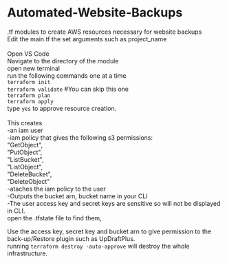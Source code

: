 # Automated-Website-Backups
.tf modules to create AWS resources necessary for website backups <br>
Edit the main.tf the set arguments such as project_name <br><br>
Open VS Code<br>
Navigate to the directory of the module<br>
open new terminal<br>
run the following commands one at a time<br>
```terraform init```<br>
```terraform validate``` #You can skip this one<br>
```terraform plan```<br>
```terraform apply```<br>
type ```yes``` to approve resource creation.<br>
<br>
This creates <br>
  -an iam user<br>
  -iam policy that gives the following s3 permissions:<br>
                "GetObject",<br>
                "PutObject",<br>
                "ListBucket",<br>
                "ListObject",<br>
                "DeleteBucket",<br>
                "DeleteObject"<br>
  -ataches the iam policy to the user<br>
  -Outputs the bucket arn, bucket name in your CLI<br>
  -The user access key and secret keys are sensitive so will not be displayed in CLI. <br>
      open the .tfstate file to find them,<br>

Use the access key, secret key and bucket arn to give permission to the back-up/Restore plugin such as UpDraftPlus.<br>
 running ```terraform destroy -auto-approve``` will destroy the whole infrastructure.<br>
